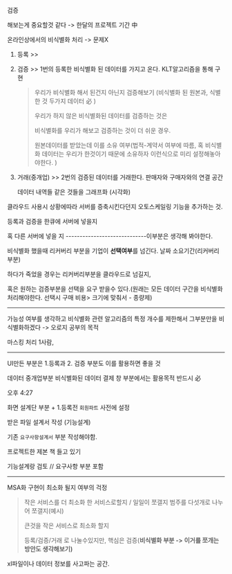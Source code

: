 검증

해보는게 중요할것 같다 -> 한달의 프로젝트 기간 中

온라인상에서의 비식별화 처리 -> 문제X 

1. 등록 >> 

2. 검증 >> 1번의 등록한 비식별화 된 데이터를 가지고 온다.	KLT알고리즘을 통해 구현

   > 우리가 비식별화 해서 된건지 아닌지 검증해보기 (비식별화 된 원본과, 식별한 것 두가지 데이터 必 )
   >
   > 우리가 하지 않은 비식별화된 데이터를 검증하는 것은 
   >
   > 비식별화를 우리가 해보고 검증하는 것이 더 쉬운 경우.
   >
   > 원본데이터를 받았는데 이를 소유 여부(법적-계약서 여부에 따름, 혹 비식별화 데이터는 우리가 한것이기 때문에 소유하자 이런식으로 미리 설정해놓아야한다. )

3. 거래(중개업) >> 2번의 검증된 데이터를 거래한다. 판매자와 구매자와의 연결 공간

   데이터 내역들 같은 것들을 그래프화 (시각화)



클라우드 사용시 상황에따라 서버를 증축시킨다던지 오토스케일링 기능을 추가하는 것.

등록과 검증을 한큐에 서버에 넣을지

혹 다른 서버에 넣을 지 -----------------------------이부분은 생각해 봐야한다.

비식별화 했을때 리커버리 부분을 기업이 **선택여부**를 넘긴다. 날짜 소요기간(리커버리 부분)

하다가 죽었을 경우는 리커버리부분을 클라우드로 넘길지, 



혹은 원하는 검증부분을 선택을 요구 받을수 있다.(원래는 모든 데이터 구간을 비식별화 처리해야한다. 선택시 구매 비용> 크기에 맞춰서 - 종량제)



----

가능성 여부를 생각하고 비식별화 관련 알고리즘의 특정 개수를 제한해서 그부분만을 비식별화하겠다 -> 오로지 공부의 목적

마스킹 처리 1사람, 



---

UI만든 부분은 1.등록과 2. 검증 부분도 이를 활용하면 좋을 것

데이터 중개업부분 비식별화된 데이터 결제 창 부분에서는 활용목적 반드시 必





오후 4:27

화면 설계단 부분 + 1.등록전 `회원파트` 사전에 설정

받은 파일 설계서 작성 (기능설계) 

기존 `요구사항설계서` 부분 작성해야함.

프로젝트한 제본 책 들고 있기

기능설계랑 검토 // 요구사항 부분 포함

---





MSA화 구현이 최소화 될지 여부의 걱정 

> 작은 서비스를 더 최소화 한 서비스로할지 / 일일이 쪼갤지 범주를 다섯개로 나누어 쪼갤지(예시)
>
> 큰것을 작은 서비스로 최소화 할지
>
> 등록/검증/거래 로 나눌수있지만, 핵심은 검증(**비식별화 부분 -> 이거를 쪼개는 방안도 생각해보기)**



xl파일이나 데이터 정보를 사고파는 공간.

